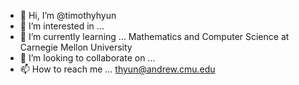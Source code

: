 - 👋 Hi, I’m @timothyhyun
- 👀 I’m interested in ...
- 🌱 I’m currently learning ... Mathematics and Computer Science at Carnegie Mellon University
- 💞️ I’m looking to collaborate on ...
- 📫 How to reach me ... thyun@andrew.cmu.edu

<!---
timothyhyun/timothyhyun is a ✨ special ✨ repository because its `README.md` (this file) appears on your GitHub profile.
You can click the Preview link to take a look at your changes.
--->
